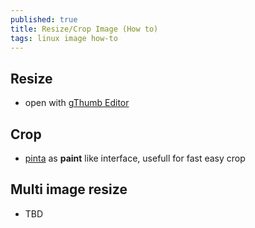```yaml
---
published: true
title: Resize/Crop Image (How to)
tags: linux image how-to
---
```


## Resize
- open with [gThumb Editor](https://en.wikipedia.org/wiki/GThumb)

## Crop
- [pinta](https://www.pinta-project.com/) as __paint__ like interface, usefull for fast easy crop

## Multi image resize
- TBD
